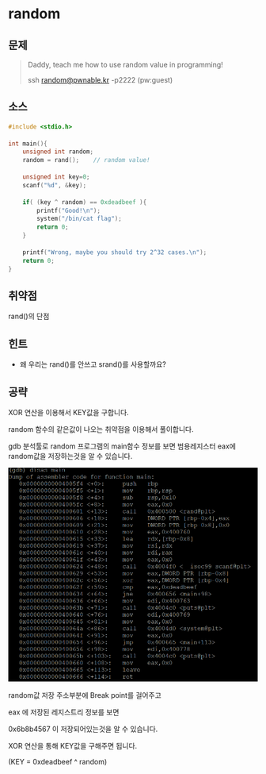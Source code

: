 # random

## 문제

> Daddy, teach me how to use random value in programming!
>
> ssh random@pwnable.kr -p2222 \(pw:guest\)

## 소스

```c
#include <stdio.h>

int main(){
    unsigned int random;
    random = rand();    // random value!

    unsigned int key=0;
    scanf("%d", &key);

    if( (key ^ random) == 0xdeadbeef ){
        printf("Good!\n");
        system("/bin/cat flag");
        return 0;
    }

    printf("Wrong, maybe you should try 2^32 cases.\n");
    return 0;
}
```

## 취약점

rand\(\)의 단점

## 힌트

* 왜 우리는 rand\(\)를 안쓰고 srand\(\)를 사용할까요?

## 공략

XOR 연산을 이용해서 KEY값을 구합니다.

random 함수의 같은값이 나오는 취약점을 이용해서 풀이합니다.

gdb 분석툴로 random 프로그램의 main함수 정보를 보면 범용레지스터 eax에 random값을 저장하는것을 알 수 있습니다.

![](/assets/import11.png)

random값 저장 주소부분에 Break point를 걸어주고

eax 에 저장된 레지스트리 정보를 보면

0x6b8b4567 이 저장되어있는것을 알 수 있습니다.

XOR 연산을 통해 KEY값을 구해주면 됩니다.

\(KEY = 0xdeadbeef ^ random\)

